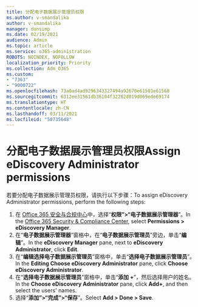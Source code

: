 ```yaml
---
title: 分配电子数据展示管理员权限
ms.author: v-smandalika
author: v-smandalika
manager: dansimp
ms.date: 02/19/2021
audience: Admin
ms.topic: article
ms.service: o365-administration
ROBOTS: NOINDEX, NOFOLLOW
localization_priority: Priority
ms.collection: Adm_O365
ms.custom:
- "7363"
- "9000722"
ms.openlocfilehash: 73a0ad4ad9296343327494a92670e61501e61568
ms.sourcegitcommit: 6312ee31561db36104f32282d019d069ede69174
ms.translationtype: HT
ms.contentlocale: zh-CN
ms.lasthandoff: 03/11/2021
ms.locfileid: "50735648"
---
```

# <a name="assign-ediscovery-administrator-permissions"></a><span data-ttu-id="0511e-102">分配电子数据展示管理员权限</span><span class="sxs-lookup"><span data-stu-id="0511e-102">Assign eDiscovery Administrator permissions</span></span>

<span data-ttu-id="0511e-103">若要分配电子数据展示管理员权限，请执行以下步骤：</span><span class="sxs-lookup"><span data-stu-id="0511e-103">To assign eDiscovery Administrator permissions, perform the following steps:</span></span>

1. <span data-ttu-id="0511e-104">在 [Office 365 安全与合规中心](https://sip.protection.office.com/)中，选择“**权限”>“电子数据展示管理器**”。</span><span class="sxs-lookup"><span data-stu-id="0511e-104">In the [Office 365 Security & Compliance Center](https://sip.protection.office.com/), select **Permissions > eDiscovery Manager**.</span></span>
2. <span data-ttu-id="0511e-105">在“**电子数据展示管理器**”窗格中，在“**电子数据展示管理员**”旁边，单击“**编辑**”。</span><span class="sxs-lookup"><span data-stu-id="0511e-105">In the **eDiscovery Manager** pane, next to **eDiscovery Administrator**, click **Edit**.</span></span>
3. <span data-ttu-id="0511e-106">在“**编辑选择电子数据展示管理员**”窗格中，单击“**选择电子数据展示管理员**”。</span><span class="sxs-lookup"><span data-stu-id="0511e-106">In the **Editing Choose eDiscovery Administrator** pane, click **Choose eDiscovery Administrator**.</span></span>
4. <span data-ttu-id="0511e-107">在“**选择电子数据展示管理员**”窗格中，单击“**添加 +**”，然后选择用户的姓名。</span><span class="sxs-lookup"><span data-stu-id="0511e-107">In the **Choose eDiscovery Administrator** pane, click **Add+**, and then select the users' names.</span></span>
5. <span data-ttu-id="0511e-108">选择“**添加”>“完成”>“保存**”。</span><span class="sxs-lookup"><span data-stu-id="0511e-108">Select **Add > Done > Save**.</span></span>